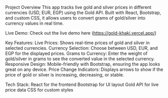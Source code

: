 Project Overview This app tracks live gold and silver prices in different currencies (USD, EUR, EGP) using the Gold API. Built with React, Bootstrap, and custom CSS, it allows users to convert grams of gold/silver into currency values in real time.

Live Demo: Check out the live demo here   (https://gold-khaki.vercel.app/) 

Key Features: Live Prices: Shows real-time prices of gold and silver in selected currencies. Currency Selection: Choose between USD, EUR, and EGP for the displayed prices. Grams to Currency: Enter the weight of gold/silver in grams to see the converted value in the selected currency. Responsive Design: Mobile-friendly with Bootstrap, ensuring the app looks great on any device. Price Change Indicators: Displays arrows to show if the price of gold or silver is increasing, decreasing, or stable.

Tech Stack: React for the frontend Bootstrap for UI layout Gold API for live price data CSS for custom styles
